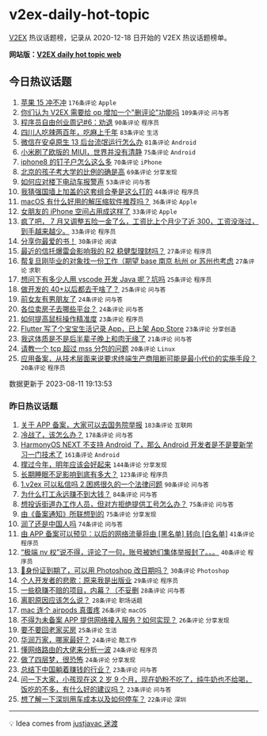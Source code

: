 # v2ex-daily-hot-topic

[V2EX](https://www.v2ex.com/) 热议话题榜，记录从 2020-12-18 日开始的 V2EX 热议话题榜单。

**网站版：[V2EX daily hot topic web](https://boojack.github.io/v2ex-daily-hot-topic-web/)**

## 今日热议话题

<!-- TODAY BEGIN -->

1. [苹果 15 冲不冲](https://www.v2ex.com/t/964300) `176条评论` `Apple`
1. [你们认为 V2EX 需要给 op 增加一个"删评论"功能吗](https://www.v2ex.com/t/964292) `109条评论` `问与答`
1. [程序员自由创业周记#6：劝退](https://www.v2ex.com/t/964322) `90条评论` `程序员`
1. [四川人吃辣两百年，吃麻上千年](https://www.v2ex.com/t/964302) `83条评论` `生活`
1. [微信在安卓原生 13 后台流氓运行怎么办](https://www.v2ex.com/t/964295) `81条评论` `Android`
1. [小米刷了欧版的 MIUI，世界并没有清静](https://www.v2ex.com/t/964390) `75条评论` `Android`
1. [iphone8 的钉子户怎么这么多](https://www.v2ex.com/t/964355) `70条评论` `iPhone`
1. [北京的孩子考大学的比例的确是高](https://www.v2ex.com/t/964356) `69条评论` `分享发现`
1. [如何应对楼下电动车报警声](https://www.v2ex.com/t/964293) `53条评论` `问与答`
1. [我猜强国墙上加盖的这套组合拳是这么打的](https://www.v2ex.com/t/964323) `44条评论` `程序员`
1. [macOS 有什么好用的解压缩软件推荐吗？](https://www.v2ex.com/t/964467) `36条评论` `Apple`
1. [女朋友的 iPhone 空间占用成这样了](https://www.v2ex.com/t/964540) `33条评论` `Apple`
1. [疯了吧， 7 月又调整五险一金了么，工资比上个月少了近 300，工资没涨过，到手越来越少。](https://www.v2ex.com/t/964487) `33条评论` `程序员`
1. [分享你最爱的书！](https://www.v2ex.com/t/964501) `30条评论` `阅读`
1. [最近的信托爆雷会影响我的 R2 稳健型理财吗？](https://www.v2ex.com/t/964581) `27条评论` `程序员`
1. [帮复旦刚毕业的对象找一份工作（期望 base 南京 杭州 or 苏州也考虑](https://www.v2ex.com/t/964329) `27条评论` `求职`
1. [想问下有多少人用 vscode 开发 Java 呢？坑吗](https://www.v2ex.com/t/964484) `25条评论` `程序员`
1. [做开发的 40+以后都去干啥了？](https://www.v2ex.com/t/964327) `25条评论` `问与答`
1. [前女友有男朋友了](https://www.v2ex.com/t/964528) `24条评论` `问与答`
1. [各位卖房子去哪些平台？](https://www.v2ex.com/t/964317) `24条评论` `问与答`
1. [如何提高鼠标操作精准度](https://www.v2ex.com/t/964511) `23条评论` `程序员`
1. [Flutter 写了个宝宝生活记录 App，已上架 App Store](https://www.v2ex.com/t/964459) `23条评论` `分享创造`
1. [我这体质是不是后半辈子晚上和肉无缘了](https://www.v2ex.com/t/964408) `21条评论` `问与答`
1. [请教一个 tcp 超过 mss 分包的问题](https://www.v2ex.com/t/964529) `20条评论` `Linux`
1. [应用备案，从技术层面来说要求终端生产商阻断可能是最小代价的实施手段？](https://www.v2ex.com/t/964334) `20条评论` `程序员`

数据更新于 2023-08-11 19:13:53

<!-- TODAY END -->

### 昨日热议话题

<!-- YESTERDAY BEGIN -->

1. [关于 APP 备案，大家可以去国务院举报](https://www.v2ex.com/t/964007) `183条评论` `互联网`
1. [冷战了，该怎么办？](https://www.v2ex.com/t/963959) `178条评论` `问与答`
1. [HarmonyOS NEXT 不支持 Android 了，那么 Android 开发者是不是要新学习一门技术了](https://www.v2ex.com/t/963995) `161条评论` `Android`
1. [撑过今年，明年应该会好起来](https://www.v2ex.com/t/963963) `144条评论` `分享发现`
1. [长期睡眠不足影响到底有多大？](https://www.v2ex.com/t/963976) `123条评论` `程序员`
1. [1.v2ex 可以私信吗 2.困惑很久的一个法律问题](https://www.v2ex.com/t/963939) `90条评论` `问与答`
1. [为什么打工永远赚不到大钱？](https://www.v2ex.com/t/964049) `84条评论` `问与答`
1. [想投诉街道办工作人员，但对方拒绝提供工号怎么办？](https://www.v2ex.com/t/963992) `75条评论` `问与答`
1. [由《备案通知》所联想到的](https://www.v2ex.com/t/963938) `75条评论` `分享发现`
1. [润了还是中国人吗](https://www.v2ex.com/t/964149) `74条评论` `问与答`
1. [由 APP 备案可以预见：以后的网络流量将由 [黑名单] 转向 [白名单]](https://www.v2ex.com/t/964237) `41条评论` `程序员`
1. [“极端 nv 权”说不得，评论了一句，账号被她们集体举报封了。。。](https://www.v2ex.com/t/964010) `40条评论` `程序员`
1. [🪪身份证到期了，可以用 Photoshop 改日期吗？](https://www.v2ex.com/t/964174) `30条评论` `Photoshop`
1. [个人开发者的悲歌：原来我是出版业](https://www.v2ex.com/t/964112) `29条评论` `程序员`
1. [一些稳赚不赔的项目，内幕？（不妥删](https://www.v2ex.com/t/964136) `28条评论` `问与答`
1. [离职原因应该怎么说？](https://www.v2ex.com/t/964052) `28条评论` `职场话题`
1. [mac 连个 airpods 真蛋疼](https://www.v2ex.com/t/964030) `26条评论` `macOS`
1. [不得为未备案 APP 提供网络接入服务？如何实现？](https://www.v2ex.com/t/964024) `26条评论` `分享发现`
1. [要不要回老家买房](https://www.v2ex.com/t/964191) `25条评论` `生活`
1. [华润万家，哪家最好？](https://www.v2ex.com/t/964161) `24条评论` `酷工作`
1. [懂网络路由的大佬来分析一波](https://www.v2ex.com/t/964139) `24条评论` `程序员`
1. [做了四层梦，很恐怖](https://www.v2ex.com/t/964081) `24条评论` `分享发现`
1. [总结下中国躺着赚钱的行业？](https://www.v2ex.com/t/964196) `23条评论` `问与答`
1. [问一下大家，小孩现在这 2 岁 9 个月，现在奶粉不吃了，纯牛奶也不给喝，饭吃的不多，有什么好的建议吗？](https://www.v2ex.com/t/963979) `23条评论` `问与答`
1. [想了解一下深圳用车成本以及如何停车？](https://www.v2ex.com/t/964137) `22条评论` `深圳`

<!-- YESTERDAY END -->

---

💡 Idea comes from [justjavac 迷渡](https://github.com/justjavac/)
